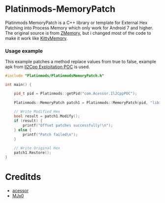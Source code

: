 # Platinmods-MemoryPatch
Platinmods MemoryPatch is a C++ library or template for External Hex Patching into Process Memory which only work for Android 7 and higher. The original source is from <a href="https://github.com/ac3ss0r/ZMemory">ZMemory</a>, but i changed most of the code to make it work like <a href="https://github.com/MJx0/KittyMemory">KittyMemory</a>.

### Usage example
This example patches a method replace values from true to false, example apk from <a href="https://github.com/acessors/Il2Cpp-Exploitation-POC">Il2Cpp Exploitation POC</a> is used.
```c++
#include "Platinmods/PlatinmodsMemoryPatch.h"

int main() {

    pid_t pid = Platinmods::getPid("com.Acessor.Il2CppPOC");
    
    Platinmods::MemoryPatch patch1 = Platinmods::MemoryPatch(pid, "libil2cpp.so", "0x524E24", "7F 08 A0 E3 1E FF 2F E1");
    
    // Write Modified Hex
    bool result = patch1.Modify();
    if (result) {
        printf("Offset patches successfully!\n");
    } else {
        printf("Patch failed\n");
    }
    
    // Write Original Hex
    patch1.Restore();
}
```

# Creditds
- <a href="https://github.com/ac3ss0r">acessor</a>
- <a href="https://github.com/MJx0">MJx0</a>
